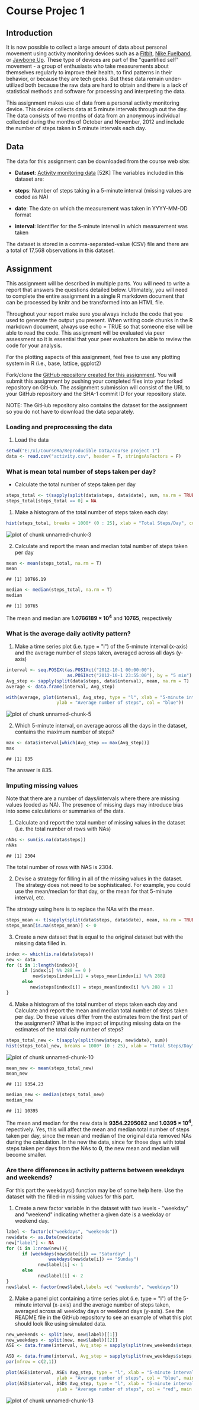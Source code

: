 Course Projec 1
========================================================
## Introduction
It is now possible to collect a large amount of data about personal movement using activity monitoring devices such as a [Fitbit](http://www.fitbit.com/), [Nike Fuelband](http://www.nike.com/us/en_us/c/nikeplus-fuelband), or [Jawbone Up](https://jawbone.com/up). These type of devices are part of the "quantified self" movement - a group of enthusiasts who take measurements about themselves regularly to improve their health, to find patterns in their behavior, or because they are tech geeks. But these data remain under-utilized both because the raw data are hard to obtain and there is a lack of statistical methods and software for processing and interpreting the data.

This assignment makes use of data from a personal activity monitoring device. This device collects data at 5 minute intervals through out the day. The data consists of two months of data from an anonymous individual collected during the months of October and November, 2012 and include the number of steps taken in 5 minute intervals each day.

## Data
The data for this assignment can be downloaded from the course web site:

- **Dataset**: [Activity monitoring data](https://d396qusza40orc.cloudfront.net/repdata%2Fdata%2Factivity.zip) [52K]
The variables included in this dataset are:

- **steps**: Number of steps taking in a 5-minute interval (missing values are coded as NA)

- **date**: The date on which the measurement was taken in YYYY-MM-DD format

- **interval**: Identifier for the 5-minute interval in which measurement was taken

The dataset is stored in a comma-separated-value (CSV) file and there are a total of 17,568 observations in this dataset.

## Assignment
This assignment will be described in multiple parts. You will need to write a report that answers the questions detailed below. Ultimately, you will need to complete the entire assignment in a single R markdown document that can be processed by knitr and be transformed into an HTML file.

Throughout your report make sure you always include the code that you used to generate the output you present. When writing code chunks in the R markdown document, always use echo = TRUE so that someone else will be able to read the code. This assignment will be evaluated via peer assessment so it is essential that your peer evaluators be able to review the code for your analysis.

For the plotting aspects of this assignment, feel free to use any plotting system in R (i.e., base, lattice, ggplot2)

Fork/clone the [GitHub repository created for this assignment](https://github.com/rdpeng/RepData_PeerAssessment1). You will submit this assignment by pushing your completed files into your forked repository on GitHub. The assignment submission will consist of the URL to your GitHub repository and the SHA-1 commit ID for your repository state.

NOTE: The GitHub repository also contains the dataset for the assignment so you do not have to download the data separately.
### Loading and preprocessing the data
1. Load the data


```r
setwd("E:/xi/CourseRa/Reproducible Data/course project 1")
data <- read.csv("activity.csv", header = T, stringsAsFactors = F)
```
### What is mean total number of steps taken per day?

* Calculate the total number of steps taken per day

```r
steps_total <- t(sapply(split(data$steps, data$date), sum, na.rm = TRUE))
steps_total[steps_total == 0] = NA
```

1. Make a histogram of the total number of steps taken each day:


```r
hist(steps_total, breaks = 1000* (0 : 25), xlab = "Total Steps/Day", col = "red", main = NULL)
```

![plot of chunk unnamed-chunk-3](figure/unnamed-chunk-3-1.png) 

2. Calculate and report the mean and median total number of steps taken per day


```r
mean <- mean(steps_total, na.rm = T)
mean
```

```
## [1] 10766.19
```

```r
median <- median(steps_total, na.rm = T)
median
```

```
## [1] 10765
```
The mean and median are **1.0766189 &times; 10<sup>4</sup>** and **10765**, respectively
### What is the average daily activity pattern?

1. Make a time series plot (i.e. type = "l") of the 5-minute interval (x-axis) and the average number of steps taken, averaged across all days (y-axis)


```r
interval <- seq.POSIXt(as.POSIXct("2012-10-1 00:00:00"), 
                       as.POSIXct("2012-10-1 23:55:00"), by = "5 min")
Avg_step <- sapply(split(data$steps, data$interval), mean, na.rm = T)
average <- data.frame(interval, Avg_step)

with(average, plot(interval, Avg_step, type = "l", xlab = "5-minute interval", 
                   ylab = "Average number of steps", col = "blue"))
```

![plot of chunk unnamed-chunk-5](figure/unnamed-chunk-5-1.png) 


2. Which 5-minute interval, on average across all the days in the dataset, contains the maximum number of steps?

```r
max <- data$interval[which(Avg_step == max(Avg_step))]
max
```

```
## [1] 835
```
The answer is 835.
### Imputing missing values

Note that there are a number of days/intervals where there are missing values (coded as NA). The presence of missing days may introduce bias into some calculations or summaries of the data.

1. Calculate and report the total number of missing values in the dataset (i.e. the total number of rows with NAs)
   

```r
nNAs <- sum(is.na(data$steps))
nNAs
```

```
## [1] 2304
```
The total number of rows with NAS is 2304.

2. Devise a strategy for filling in all of the missing values in the dataset. The strategy does not need to be sophisticated. For example, you could use the mean/median for that day, or the mean for that 5-minute interval, etc.

The strategy using here is to replace the NAs with the mean.


```r
steps_mean <- t(sapply(split(data$steps, data$date), mean, na.rm = TRUE))
steps_mean[is.na(steps_mean)] <- 0
```


3. Create a new dataset that is equal to the original dataset but with the missing data filled in.


```r
index <- which(is.na(data$steps))
new <- data
for (i in 1:length(index)){
      if (index[i] %% 288 == 0 )
          new$steps[index[i]] = steps_mean[index[i] %/% 288]
      else 
         new$steps[index[i]] = steps_mean[index[i] %/% 288 + 1]      
}
```


4. Make a histogram of the total number of steps taken each day and Calculate and report the mean and median total number of steps taken per day. Do these values differ from the estimates from the first part of the assignment? What is the impact of imputing missing data on the estimates of the total daily number of steps?


```r
steps_total_new <- t(sapply(split(new$steps, new$date), sum))
hist(steps_total_new, breaks = 1000* (0 : 25), xlab = "Total Steps/Day", col = "red", main = NULL)
```

![plot of chunk unnamed-chunk-10](figure/unnamed-chunk-10-1.png) 



```r
mean_new <- mean(steps_total_new)
mean_new
```

```
## [1] 9354.23
```

```r
median_new <- median(steps_total_new)
median_new
```

```
## [1] 10395
```

The mean and median for the new data is **9354.2295082** and **1.0395 &times; 10<sup>4</sup>**, repectively. 
Yes, this will affect the mean and median total number of steps taken per day, since the mean and median of the original data removed NAs during the calculation. In the new the data, since for those days with total steps taken per days from the NAs to **0**, the new mean and median will become smaller.

### Are there differences in activity patterns between weekdays and weekends?

For this part the weekdays() function may be of some help here. Use the dataset with the filled-in missing values for this part.

1. Create a new factor variable in the dataset with two levels - "weekday" and "weekend" indicating whether a given date is a weekday or weekend day.


```r
label <- factor(c("weekdays", "weekends"))
new$date <- as.Date(new$date)
new["label"] <- NA
for (i in 1:nrow(new)){
      if (weekdays(new$date[i]) == "Saturday" | 
                weekdays(new$date[i]) == "Sunday")
            new$label[i] <- 1
      else
            new$label[i] <- 2
}
new$label <- factor(new$label,labels =c( "weekends", "weekdays"))
```

2. Make a panel plot containing a time series plot (i.e. type = "l") of the 5-minute interval (x-axis) and the average number of steps taken, averaged across all weekday days or weekend days (y-axis). See the README file in the GitHub repository to see an example of what this plot should look like using simulated data.


```r
new_weekends <- split(new, new$label)[[1]]
new_weekdays <- split(new, new$label)[[2]]
ASE <- data.frame(interval, Avg_step = sapply(split(new_weekends$steps, new_weekends$interval), mean)) #ASE: Avg_steps_weekends

ASD <- data.frame(interval, Avg_step = sapply(split(new_weekdays$steps, new_weekdays$interval), mean)) #ASD:Avg_steps_weekdays
par(mfrow = c(2,1))

plot(ASE$interval, ASE$ Avg_step, type = "l", xlab = "5-minute interval", 
                   ylab = "Average number of steps", col = "blue", main = "Weekends")
plot(ASD$interval, ASD$ Avg_step, type = "l", xlab = "5-minute interval", 
                   ylab = "Average number of steps", col = "red", main = "Weekdays")
```

![plot of chunk unnamed-chunk-13](figure/unnamed-chunk-13-1.png) 


